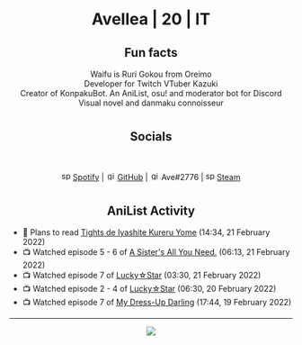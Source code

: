 <h1 align="center">
Avellea | 20 | IT
</h1>



<h2 align="center">
Fun facts
</h2>

<p align="center">
Waifu is Ruri Gokou from Oreimo<br>
Developer for Twitch VTuber Kazuki<br>
Creator of KonpakuBot. An AniList, osu! and moderator bot for Discord<br>
Visual novel and danmaku connoisseur
</p>

<h1>
<h2 align="center">Socials</h2>
<br>
<p align="center">
<img src="https://open.scdn.co/cdn/images/favicon.5cb2bd30.ico" alt="spotify logo" width="16"> <a href="https://open.spotify.com/user/2r8tkjt7qlh7uo7k06z43t63a">Spotify</a> | <img src="https://github.com/fluidicon.png" alt="github logo" width="16"> <a href="https://github.com/Avellea">GitHub</a> | <img src="https://i.imgur.com/ywxedYu.png" alt="github logo" width="16"> Ave#2776 | <img src="https://store.steampowered.com/favicon.ico" alt="spotify logo" width="16"> <a href="https://steamcommunity.com/id/Avellea/">Steam</a>
</p>
<h1>

<h2 align="center">AniList Activity</h2>

<!-- ANILIST_ACTIVITY:start -->

-   📖 Plans to read [Tights de Iyashite Kureru Yome](https://anilist.co/manga/113396) (14:34, 21 February 2022)
-   📺 Watched episode 5 - 6 of [A Sister's All You Need.](https://anilist.co/anime/98596) (06:13, 21 February 2022)
-   📺 Watched episode 7 of [Lucky☆Star](https://anilist.co/anime/1887) (03:30, 21 February 2022)
-   📺 Watched episode 2 - 4 of [Lucky☆Star](https://anilist.co/anime/1887) (06:30, 20 February 2022)
-   📺 Watched episode 7 of [My Dress-Up Darling](https://anilist.co/anime/132405) (17:44, 19 February 2022)

<!-- ANILIST_ACTIVITY:end -->


---



<p align="center">
<img src="https://i.pinimg.com/originals/5f/95/04/5f9504eb5a7d27ec7a6121b9e9aa48b3.gif">
<p>

